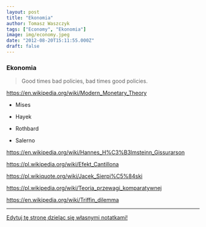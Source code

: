 ```yaml
---
layout: post
title: "Ekonomia"
author: Tomasz Waszczyk
tags: ["Economy", "Ekonomia"]
image: img/economy.jpeg
date: "2012-08-20T15:11:55.000Z"
draft: false
---
```


### Ekonomia

> Good times bad policies, bad times good policies.

<https://en.wikipedia.org/wiki/Modern_Monetary_Theory>

* Mises

* Hayek

* Rothbard

* Salerno

https://en.wikipedia.org/wiki/Hannes_H%C3%B3lmsteinn_Gissurarson

https://pl.wikipedia.org/wiki/Efekt_Cantillona

https://pl.wikiquote.org/wiki/Jacek_Sierpi%C5%84ski

https://pl.wikipedia.org/wiki/Teoria_przewagi_komparatywnej

https://en.wikipedia.org/wiki/Triffin_dilemma

---

<a href="https://github.com/TomaszWaszczyk/historia.waszczyk.com/edit/master/src/content/economy.md" target="_blank">Edytuj tę stronę dzieląc się własnymi notatkami!</a>

